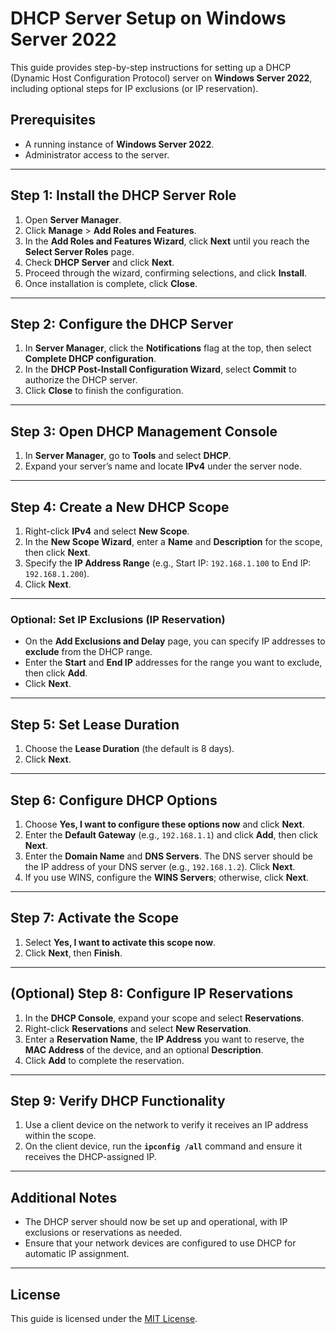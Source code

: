 # DHCP Server Setup on Windows Server 2022

This guide provides step-by-step instructions for setting up a DHCP (Dynamic Host Configuration Protocol) server on **Windows Server 2022**, including optional steps for IP exclusions (or IP reservation).

## Prerequisites

- A running instance of **Windows Server 2022**.
- Administrator access to the server.

---

## Step 1: Install the DHCP Server Role

1. Open **Server Manager**.
2. Click **Manage** > **Add Roles and Features**.
3. In the **Add Roles and Features Wizard**, click **Next** until you reach the **Select Server Roles** page.
4. Check **DHCP Server** and click **Next**.
5. Proceed through the wizard, confirming selections, and click **Install**.
6. Once installation is complete, click **Close**.

---

## Step 2: Configure the DHCP Server

1. In **Server Manager**, click the **Notifications** flag at the top, then select **Complete DHCP configuration**.
2. In the **DHCP Post-Install Configuration Wizard**, select **Commit** to authorize the DHCP server.
3. Click **Close** to finish the configuration.

---

## Step 3: Open DHCP Management Console

1. In **Server Manager**, go to **Tools** and select **DHCP**.
2. Expand your server’s name and locate **IPv4** under the server node.

---

## Step 4: Create a New DHCP Scope

1. Right-click **IPv4** and select **New Scope**.
2. In the **New Scope Wizard**, enter a **Name** and **Description** for the scope, then click **Next**.
3. Specify the **IP Address Range** (e.g., Start IP: `192.168.1.100` to End IP: `192.168.1.200`).
4. Click **Next**.

---

### Optional: Set IP Exclusions (IP Reservation)

- On the **Add Exclusions and Delay** page, you can specify IP addresses to **exclude** from the DHCP range.
- Enter the **Start** and **End IP** addresses for the range you want to exclude, then click **Add**.
- Click **Next**.

---

## Step 5: Set Lease Duration

1. Choose the **Lease Duration** (the default is 8 days).
2. Click **Next**.

---

## Step 6: Configure DHCP Options

1. Choose **Yes, I want to configure these options now** and click **Next**.
2. Enter the **Default Gateway** (e.g., `192.168.1.1`) and click **Add**, then click **Next**.
3. Enter the **Domain Name** and **DNS Servers**. The DNS server should be the IP address of your DNS server (e.g., `192.168.1.2`). Click **Next**.
4. If you use WINS, configure the **WINS Servers**; otherwise, click **Next**.

---

## Step 7: Activate the Scope

1. Select **Yes, I want to activate this scope now**.
2. Click **Next**, then **Finish**.

---

## (Optional) Step 8: Configure IP Reservations

1. In the **DHCP Console**, expand your scope and select **Reservations**.
2. Right-click **Reservations** and select **New Reservation**.
3. Enter a **Reservation Name**, the **IP Address** you want to reserve, the **MAC Address** of the device, and an optional **Description**.
4. Click **Add** to complete the reservation.

---

## Step 9: Verify DHCP Functionality

1. Use a client device on the network to verify it receives an IP address within the scope.
2. On the client device, run the **`ipconfig /all`** command and ensure it receives the DHCP-assigned IP.

---

## Additional Notes

- The DHCP server should now be set up and operational, with IP exclusions or reservations as needed.
- Ensure that your network devices are configured to use DHCP for automatic IP assignment.

---

## License

This guide is licensed under the [MIT License](LICENSE).

